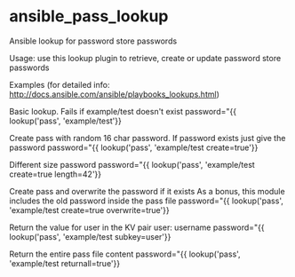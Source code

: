 # ansible_pass_lookup
Ansible lookup for password store passwords

Usage:
use this lookup plugin to retrieve, create or update password store passwords

Examples (for detailed info: http://docs.ansible.com/ansible/playbooks_lookups.html)

Basic lookup. Fails if example/test doesn't exist
password="{{ lookup('pass', 'example/test'}}

Create pass with random 16 char password. If password exists just give the password
password="{{ lookup('pass', 'example/test create=true'}}

Different size password
password="{{ lookup('pass', 'example/test create=true length=42'}}

Create pass and overwrite the password if it exists
As a bonus, this module includes the old password inside the pass file
password="{{ lookup('pass', 'example/test create=true overwrite=true'}}

Return the value for user in the KV pair user: username
password="{{ lookup('pass', 'example/test subkey=user'}}

Return the entire pass file content
password="{{ lookup('pass', 'example/test returnall=true'}}

